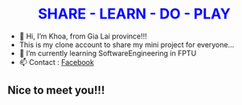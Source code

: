 
<h1 style="color: blue; text-align: center;"> SHARE - LEARN - DO - PLAY </h1>
<div id ="info">
  <ul>
    <li>👋 Hi, I’m Khoa, from Gia Lai province!!!</li>
    <li>This is my clone account to share my mini project for everyone...</li>
    <li>🌱 I’m currently learning SoftwareEngineering in FPTU</li>
    <li>📫 Contact : <a href="https://www.facebook.com/khoaak71.vip/" target="_blank" title="Chuyến tiếp đến Facebook">Facebook</a></li>
  </ul>
</div>

<h2> Nice to meet you!!! </h2> 


